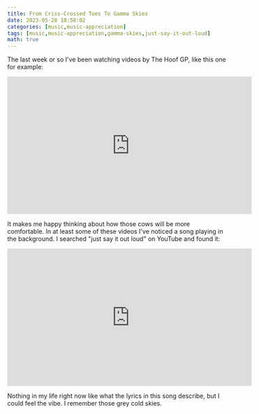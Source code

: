 ```yaml
---
title: From Criss-Crossed Toes To Gamma Skies
date: 2023-05-28 18:58:02
categories: [music,music-appreciation]
tags: [music,music-appreciation,gamma-skies,just-say-it-out-loud]
math: true
---
```


The last week or so I've been watching videos by The Hoof GP, like this one for example:

<iframe width="560" height="315" src="https://www.youtube.com/embed/hu3iaKAjs5I" title="YouTube video player" frameborder="0" allow="accelerometer; autoplay; clipboard-write; encrypted-media; gyroscope; picture-in-picture; web-share" allowfullscreen></iframe>

It makes me happy thinking about how those cows will be more comfortable. In at least some of these videos I've noticed a song playing in the background. I searched "just say it out loud" on YouTube and found it:

<iframe width="560" height="315" src="https://www.youtube.com/embed/GfxoC8frUSU" title="YouTube video player" frameborder="0" allow="accelerometer; autoplay; clipboard-write; encrypted-media; gyroscope; picture-in-picture; web-share" allowfullscreen></iframe>

Nothing in my life right now like what the lyrics in this song describe, but I could feel the vibe. I remember those grey cold skies.
